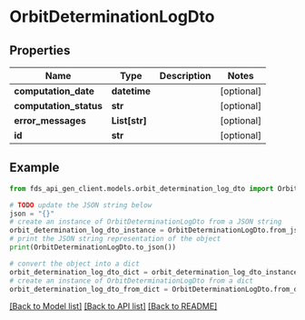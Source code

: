 # OrbitDeterminationLogDto


## Properties

Name | Type | Description | Notes
------------ | ------------- | ------------- | -------------
**computation_date** | **datetime** |  | [optional] 
**computation_status** | **str** |  | [optional] 
**error_messages** | **List[str]** |  | [optional] 
**id** | **str** |  | [optional] 

## Example

```python
from fds_api_gen_client.models.orbit_determination_log_dto import OrbitDeterminationLogDto

# TODO update the JSON string below
json = "{}"
# create an instance of OrbitDeterminationLogDto from a JSON string
orbit_determination_log_dto_instance = OrbitDeterminationLogDto.from_json(json)
# print the JSON string representation of the object
print(OrbitDeterminationLogDto.to_json())

# convert the object into a dict
orbit_determination_log_dto_dict = orbit_determination_log_dto_instance.to_dict()
# create an instance of OrbitDeterminationLogDto from a dict
orbit_determination_log_dto_from_dict = OrbitDeterminationLogDto.from_dict(orbit_determination_log_dto_dict)
```
[[Back to Model list]](../README.md#documentation-for-models) [[Back to API list]](../README.md#documentation-for-api-endpoints) [[Back to README]](../README.md)


